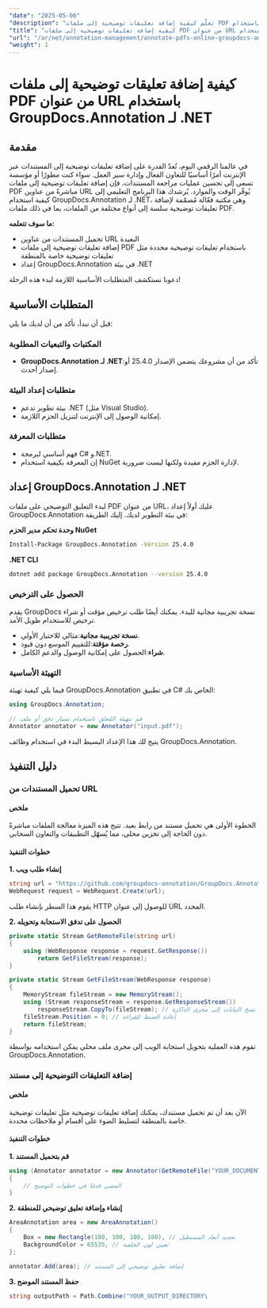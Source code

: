```yaml
---
"date": "2025-05-06"
"description": "تعلّم كيفية إضافة تعليقات توضيحية إلى ملفات PDF عبر الإنترنت باستخدام GroupDocs.Annotation لـ .NET. بسّط عملية مراجعة مستنداتك باستخدام تقنيات تعليق توضيحية فعّالة."
"title": "كيفية إضافة تعليقات توضيحية إلى ملفات PDF من عنوان URL باستخدام GroupDocs.Annotation لـ .NET"
"url": "/ar/net/annotation-management/annotate-pdfs-online-groupdocs-annotation-net/"
"weight": 1
---
```


# كيفية إضافة تعليقات توضيحية إلى ملفات PDF من عنوان URL باستخدام GroupDocs.Annotation لـ .NET

## مقدمة

في عالمنا الرقمي اليوم، تُعدّ القدرة على إضافة تعليقات توضيحية إلى المستندات عبر الإنترنت أمرًا أساسيًا للتعاون الفعال وإدارة سير العمل. سواء كنت مطورًا أو مؤسسة تسعى إلى تحسين عمليات مراجعة المستندات، فإن إضافة تعليقات توضيحية إلى ملفات PDF مباشرةً من عناوين URL يُوفّر الوقت والموارد. يُرشدك هذا البرنامج التعليمي إلى كيفية استخدام GroupDocs.Annotation لـ .NET، وهي مكتبة فعّالة مُصمّمة لإضافة تعليقات توضيحية سلسة إلى أنواع مختلفة من الملفات، بما في ذلك ملفات PDF.

**ما سوف تتعلمه:**
- تحميل المستندات من عناوين URL البعيدة
- إضافة تعليقات توضيحية إلى ملفات PDF باستخدام تعليقات توضيحية محددة مثل تعليقات توضيحية خاصة بالمنطقة
- إعداد GroupDocs.Annotation في بيئة .NET

دعونا نستكشف المتطلبات الأساسية اللازمة لبدء هذه الرحلة!

## المتطلبات الأساسية

قبل أن نبدأ، تأكد من أن لديك ما يلي:

### المكتبات والتبعيات المطلوبة
- **GroupDocs.Annotation لـ .NET**:تأكد من أن مشروعك يتضمن الإصدار 25.4.0 أو إصدار أحدث.
  

### متطلبات إعداد البيئة
- بيئة تطوير تدعم .NET (مثل Visual Studio).
- إمكانية الوصول إلى الإنترنت لتنزيل الحزم اللازمة.

### متطلبات المعرفة
- فهم أساسي لبرمجة C# و.NET.
- إن المعرفة بكيفية استخدام NuGet لإدارة الحزم مفيدة ولكنها ليست ضرورية.

## إعداد GroupDocs.Annotation لـ .NET

لبدء التعليق التوضيحي على ملفات PDF من عنوان URL، عليك أولاً إعداد GroupDocs.Annotation في بيئة التطوير لديك. إليك الطريقة:

**وحدة تحكم مدير الحزم NuGet**

```bash
Install-Package GroupDocs.Annotation -Version 25.4.0
```

**\.NET CLI**

```bash
dotnet add package GroupDocs.Annotation --version 25.4.0
```

### الحصول على الترخيص

يقدم GroupDocs نسخة تجريبية مجانية للبدء. يمكنك أيضًا طلب ترخيص مؤقت أو شراء ترخيص للاستخدام طويل الأمد.

- **نسخة تجريبية مجانية**:مثالي للاختبار الأولي.
- **رخصة مؤقتة**:للتقييم الموسع دون قيود.
- **شراء**:الحصول على إمكانية الوصول والدعم الكامل.

### التهيئة الأساسية

فيما يلي كيفية تهيئة GroupDocs.Annotation في تطبيق C# الخاص بك:

```csharp
using GroupDocs.Annotation;

// قم بتهيئة المُعلق باستخدام مسار دفق أو ملف
Annotator annotator = new Annotator("input.pdf");
```

يتيح لك هذا الإعداد البسيط البدء في استخدام وظائف GroupDocs.Annotation.

## دليل التنفيذ

### تحميل المستندات من URL

#### ملخص

الخطوة الأولى هي تحميل مستند من رابط بعيد. تتيح هذه الميزة معالجة الملفات مباشرةً دون الحاجة إلى تخزين محلي، مما يُسهّل التطبيقات والتعاون السحابي.

#### خطوات التنفيذ

**1. إنشاء طلب ويب**

```csharp
string url = "https://github.com/groupdocs-annotation/GroupDocs.Annotation-for-.NET/blob/master/Examples/Resources/SampleFiles/input.pdf?raw=true";
WebRequest request = WebRequest.Create(url);
```

يقوم هذا السطر بإنشاء طلب HTTP للوصول إلى عنوان URL المحدد.

**2. الحصول على تدفق الاستجابة وتحويله**

```csharp
private static Stream GetRemoteFile(string url)
{
    using (WebResponse response = request.GetResponse())
        return GetFileStream(response);
}

private static Stream GetFileStream(WebResponse response)
{
    MemoryStream fileStream = new MemoryStream();
    using (Stream responseStream = response.GetResponseStream())
        responseStream.CopyTo(fileStream); // نسخ البيانات إلى مجرى الذاكرة
    fileStream.Position = 0; // إعادة الضبط للقراءة
    return fileStream;
}
```

تقوم هذه العملية بتحويل استجابة الويب إلى مجرى ملف محلي يمكن استخدامه بواسطة GroupDocs.Annotation.

### إضافة التعليقات التوضيحية إلى مستند

#### ملخص

الآن بعد أن تم تحميل مستندك، يمكنك إضافة تعليقات توضيحية مثل تعليقات توضيحية خاصة بالمنطقة لتسليط الضوء على أقسام أو ملاحظات محددة.

#### خطوات التنفيذ

**1. قم بتحميل المستند**

```csharp
using (Annotator annotator = new Annotator(GetRemoteFile("YOUR_DOCUMENT_DIRECTORY/input.pdf")))
{
    // المضي قدمًا في خطوات التوضيح
}
```

**2. إنشاء وإضافة تعليق توضيحي للمنطقة**

```csharp
AreaAnnotation area = new AreaAnnotation()
{
    Box = new Rectangle(100, 100, 100, 100), // تحديد أبعاد المستطيل
    BackgroundColor = 65535, // تعيين لون الخلفية
};

annotator.Add(area); // إضافة تعليق توضيحي إلى المستند
```

**3. حفظ المستند الموضح**

```csharp
string outputPath = Path.Combine("YOUR_OUTPUT_DIRECTORY\